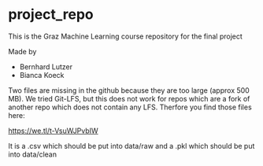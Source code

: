 # project_repo

This is the Graz Machine Learning course repository for the final project

Made by

* Bernhard Lutzer
* Bianca Koeck

Two files are missing in the github because they are too large (approx 500 MB). 
We tried Git-LFS, but this does not work for repos which are a fork of another repo which does not contain any LFS.
Therfore you find those files here:

https://we.tl/t-VsuWJPvbIW

It is a .csv which should be put into data/raw
and a .pkl which should be put into data/clean


